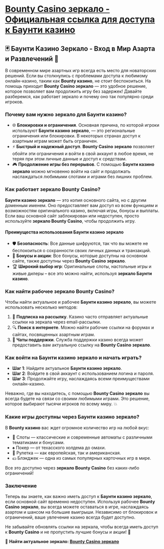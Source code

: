 # [Bounty Casino зеркало - Официальная ссылка для доступа к Баунти казино](https://bounty-casino.de/BOVK)

## 🃏 Баунти Казино Зеркало - Вход в Мир Азарта и Развлечений 🎰

В современном мире азартных игр всегда есть место для новаторских решений. Если вы столкнулись с проблемами доступа к любимому онлайн-казино, таким как **Bounty казино**, не стоит беспокоиться. На помощь приходит **Bounty Casino зеркало** — это удобное решение, которое позволяет вам продолжить игру без задержек! Давайте разберемся, как работает зеркало и почему оно так популярно среди игроков.

### Почему вам нужно зеркало для Баунти казино?

- 🌐 **Блокировки и ограничения**. Основная причина, по которой игроки используют **Баунти казино зеркало**, — это региональные ограничения или блокировки. В некоторых странах доступ к азартным играм может быть ограничен.
- ⚡ **Быстрый и надежный доступ**. **Bounty Casino зеркало** позволяет обойти эти ограничения и войти в свой аккаунт в любое время, не теряя при этом личные данные и доступ к средствам.
- 🎮 **Продолжение игры без перерывов**. С помощью **Баунти казино зеркало** можно мгновенно войти на сайт и продолжать наслаждаться любимыми слотами и играми без лишних проблем.

### Как работает зеркало Bounty Casino?

**Баунти казино зеркало** — это копия основного сайта, но с другим доменным именем. Оно предоставляет вам доступ ко всем функциям и возможностям оригинального казино, включая игры, бонусы и выплаты. Если ваш основной сайт заблокирован или недоступен, просто используйте **зеркало Bounty Casino**, чтобы продолжить игру.

#### Преимущества использования Баунти казино зеркало

- 🛡️ **Безопасность**: Все данные шифруются, так что вы можете не беспокоиться о сохранности своих личных данных и транзакций.
- 🎁 **Бонусы и акции**: Все бонусы, которые доступны на основном сайте, также доступны через **Bounty Casino зеркало**.
- 🏆 **Широкий выбор игр**: Оригинальные слоты, настольные игры и живые дилеры – все это можно найти, используя **зеркало Баунти казино**.

### Как найти рабочее зеркало Bounty Casino?

Чтобы найти актуальное и рабочее **Баунти казино зеркало**, вы можете использовать несколько методов:

1. 📧 **Подписка на рассылку**. Казино часто отправляет актуальные ссылки на зеркала через email-рассылки.
2. 🔍 **Поиск в интернете**. Можно найти рабочие ссылки на форумах и сайтах, посвященных азартным играм.
3. 💬 **Чаты поддержки**. Служба поддержки казино всегда может предоставить вам актуальную ссылку на **Bounty Casino зеркало**.

### Как войти на Баунти казино зеркало и начать играть?

- **Шаг 1**: Найдите актуальное **Баунти казино зеркало**.
- **Шаг 2**: Войдите в свой аккаунт с использованием логина и пароля.
- **Шаг 3**: Продолжайте игру, наслаждаясь всеми преимуществами онлайн-казино.

Неважно, где вы находитесь, с помощью **Bounty Casino зеркало** вы всегда будете на связи со своими любимыми играми. Это решение, которое выбирают тысячи игроков по всему миру. 💥

### Какие игры доступны через Баунти казино зеркало?

В **Bounty казино** вас ждет огромное количество игр на любой вкус:

- 🎰 Слоты — классические и современные автоматы с различными тематиками и бонусами.
- ♠️ Покер — от техасского холдема до омахи.
- 🎲 Рулетка — как европейская, так и американская.
- 💵 Блэкджек — одна из самых популярных карточных игр в мире.

Все это доступно через **зеркало Bounty Casino** без каких-либо ограничений!

### Заключение

Теперь вы знаете, как важно иметь доступ к **Баунти казино зеркало**, если основной сайт временно недоступен. Используя рабочее **Bounty Casino зеркало**, вы всегда можете оставаться в игре, наслаждаясь азартом и шансом на большие выигрыши. Независимо от блокировок и ограничений, ваше увлечение казино всегда будет доступно.

Не забывайте обновлять ссылки на зеркала, чтобы всегда иметь доступ к **Bounty Casino** и не пропустить лучшие бонусы и акции! 🎉

📌 **Найти актуальное зеркало: [Bounty Casino зеркало](https://bounty-casino.de/BOVK)**

